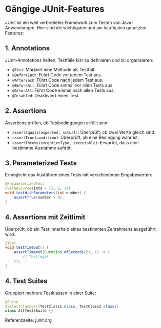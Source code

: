 # Gängige JUnit-Features

JUnit ist ein weit verbreitetes Framework zum Testen von Java-Anwendungen. Hier sind die wichtigsten und am häufigsten genutzten Features:

## 1. **Annotations**
JUnit-Annotations helfen, Testfälle klar zu definieren und zu organisieren:
- `@Test`: Markiert eine Methode als Testfall.
- `@BeforeEach`: Führt Code vor jedem Test aus.
- `@AfterEach`: Führt Code nach jedem Test aus.
- `@BeforeAll`: Führt Code einmal vor allen Tests aus.
- `@AfterAll`: Führt Code einmal nach allen Tests aus.
- `@Disabled`: Deaktiviert einen Test.

## 2. **Assertions**
Assertions prüfen, ob Testbedingungen erfüllt sind:
- `assertEquals(expected, actual)`: Überprüft, ob zwei Werte gleich sind.
- `assertTrue(condition)`: Überprüft, ob eine Bedingung wahr ist.
- `assertThrows(exceptionType, executable)`: Erwartet, dass eine bestimmte Ausnahme auftritt.

## 3. **Parameterized Tests**
Ermöglicht das Ausführen eines Tests mit verschiedenen Eingabewerten:
```java
@ParameterizedTest
@ValueSource(ints = {1, 2, 3})
void testWithParameters(int number) {
    assertTrue(number > 0);
}
```

## 4. **Assertions mit Zeitlimit**
Überprüft, ob ein Test innerhalb eines bestimmten Zeitrahmens ausgeführt wird:
```java
@Test
void testTimeout() {
    assertTimeout(Duration.ofSeconds(2), () -> {
        // Testlogik
    });
}
```

## 4. **Test Suites**
Gruppiert mehrere Testklassen in einer Suite:
```java
@Suite
@SelectClasses({TestClass1.class, TestClass2.class})
class AllTestsSuite {}

```
Referenzseite:
junit.org


